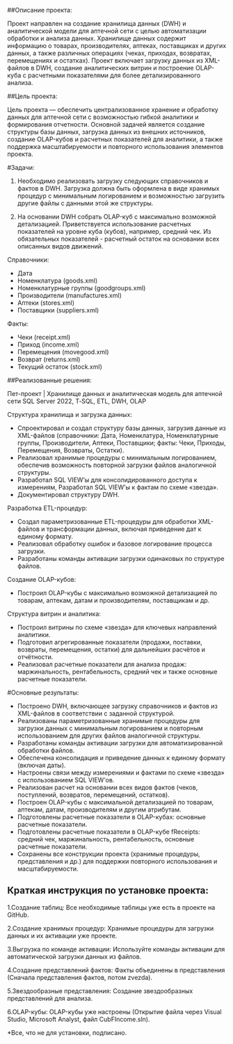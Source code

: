 ##Описание проекта:

Проект направлен на создание хранилища данных (DWH) и аналитической модели для аптечной сети с целью автоматизации обработки и анализа данных. 
Хранилище данных содержит информацию о товарах, производителях, аптеках, поставщиках и других данных, а также различных операциях (чеках, приходах, возвратах, перемещениях и остатках). 
Проект включает загрузку данных из XML-файлов в DWH, создание аналитических витрин и построение OLAP-куба с расчетными показателями для более детализированного анализа.

##Цель проекта:

Цель проекта — обеспечить централизованное хранение и обработку данных для аптечной сети с возможностью гибкой аналитики и формирования отчетности. 
Основной задачей является создание структуры базы данных, загрузка данных из внешних источников, создание OLAP-кубов и расчетных показателей для аналитики, 
а также поддержка масштабируемости и повторного использования элементов проекта.

#Задачи: 

1. Необходимо реализовать загрузку следующих справочников и фактов в DWH. Загрузка должна быть оформлена в виде хранимых процедур
с минимальным логированием и возможностью загрузить другие файлы с данными этой же структуры.

2. На основании DWH собрать OLAP-куб с максимально возможной детализацией. Приветствуется использование расчетных показателей на уровне куба (кубов), например, средний чек. Из обязательных показателей - 
расчетный остаток на основании всех описанных видов движений.

Справочники:
- Дата
- Номенклатура (goods.xml)
- Номенклатурные группы (goodgroups.xml)
- Производители (manufactures.xml)
- Аптеки (stores.xml)
- Поставщики (suppliers.xml)

Факты:
- Чеки (receipt.xml)
- Приход (income.xml)
- Перемещения (movegood.xml)
- Возврат (returns.xml)
- Текущий остаток (stock.xml)

##Реализованные решения:

Пет-проект | Хранилище данных и аналитическая модель для аптечной сети
SQL Server 2022, T‑SQL, ETL, DWH, OLAP

Структура хранилища и загрузка данных:
- Спроектировал и создал структуру базы данных, загрузив данные из XML-файлов (справочники: Дата, Номенклатура, Номенклатурные группы, Производители, Аптеки, Поставщики; факты: Чеки, Приходы, Перемещения, Возвраты, Остатки).
- Реализовал хранимые процедуры с минимальным логированием, обеспечив возможность повторной загрузки файлов аналогичной структуры.
- Разработал SQL VIEW’ы для консолидированного доступа к измерениям, Разработал SQL VIEW’ы к фактам по схеме «звезда».
- Документировал структуру DWH. 

Разработка ETL-процедур:
- Создал параметризованные ETL-процедуры для обработки XML-файлов и трансформации данных, включая приведение дат к единому формату.
- Реализовал обработку ошибок и базовое логирование процесса загрузки.
- Разработаны команды активации загрузки одинаковых по структуре файлов.

Создание OLAP-кубов:
- Построил OLAP-кубы с максимально возможной детализацией по товарам, аптекам, датам и производителям, поставщикам и др.

Структура витрин и аналитика:
- Построил витрины по схеме «звезда» для ключевых направлений аналитики.
- Подготовил агрегированные показатели (продажи, поставки, возвраты, перемещения, остатки) для дальнейших расчётов и отчётности.
- Реализовал расчетные показатели для анализа продаж: маржинальность, рентабельность, средний чек и также основные расчетные показатели.

#Основные результаты:
- Построено DWH, включающее загрузку справочников и фактов из XML-файлов в соответствии с заданной структурой.
- Реализованы параметризованные хранимые процедуры для загрузки данных с минимальным логированием и повторным использованием для других файлов аналогичной структуры.
- Разработаны команды активации загрузки для автоматизированной обработки файлов.
- Обеспечена консолидация и приведение данных к единому формату (включая даты).
- Настроены связи между измерениями и фактами по схеме «звезда» с использованием SQL VIEW’ов.
- Реализован расчет на основании всех видов фактов (чеков, поступлений, возвратов, перемещений, остатков).
- Построен OLAP-кубы с максимальной детализацией по товарам, аптекам, датам, производителям и другим атрибутам.
- Подготовлены расчетные показатели в OLAP-кубах: основные расчетные показатели.
- Подготовлены расчетные показатели в OLAP-кубе fReceipts: средний чек, маржинальность, рентабельность, основные расчетные показатели.
- Сохранены все конструкции проекта (хранимые процедуры, представления и др.) для поддержки повторного использования и масштабируемости.

## Краткая инструкция по установке проекта:

1.Создание таблиц: Все необходимые таблицы уже есть в проекте на GitHub.

2.Создание хранимых процедур: Хранимые процедуры для загрузки данных и их активации уже проекте.

3.Выгрузка по команде активации: Используйте команды активации для автоматической загрузки данных из файлов.

4.Создание представлений фактов: Факты объединены в представления (Сначала представления фактов, потом zvezda).

5.Звездообразные представления: Создание звездообразных представлений для анализа.

6.OLAP-кубы: OLAP-кубы уже настроены (Открытие файла через Visual Studio, Microsoft Analyst, файл CubFIncome.sln).

*Все, что не для установки, подписано. 
